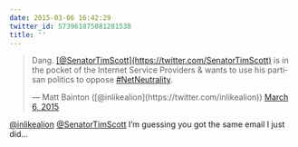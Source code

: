 ```yaml
---
date: 2015-03-06 16:42:29
twitter_id: 573961875081281538
title: ''
---
```


<blockquote class="twitter-tweet"><p lang="en" dir="ltr">Dang. <a href="https://twitter.com/SenatorTimScott?ref_src=twsrc%5Etfw">[@SenatorTimScott](https://twitter.com/SenatorTimScott)</a> is in the pocket of the Internet Service Providers &amp; wants to use his partisan politics to oppose <a href="https://twitter.com/hashtag/NetNeutrality?src=hash&amp;ref_src=twsrc%5Etfw">#NetNeutrality</a>.</p>&mdash; Matt Bainton ([@inlikealion](https://twitter.com/inlikealion)) <a href="https://twitter.com/inlikealion/status/573957612796047362?ref_src=twsrc%5Etfw">March 6, 2015</a></blockquote>
<script async src="https://platform.twitter.com/widgets.js" charset="utf-8"></script>

[@inlikealion](https://twitter.com/inlikealion) [@SenatorTimScott](https://twitter.com/SenatorTimScott) I’m guessing you got the same email I just did…
